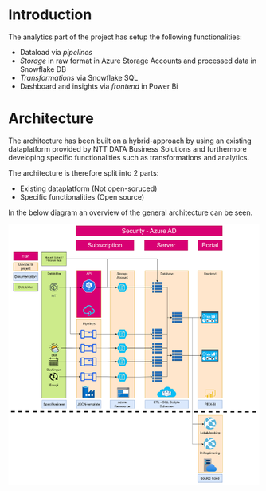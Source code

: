 # Introduction

The analytics part of the project has setup the following functionalities:

* Dataload via *pipelines*
* *Storage* in raw format in Azure Storage Accounts and processed data in Snowflake DB
* *Transformations* via Snowflake SQL
* Dashboard and insights via *frontend* in Power Bi

# Architecture

The architecture has been built on a hybrid-approach by using an existing dataplatform provided by NTT DATA Business Solutions and furthermore developing specific functionalities such as transformations and analytics.

The architecture is therefore split into 2 parts:
* Existing dataplatform (Not open-soruced)
* Specific functionalities (Open source)

In the below diagram an overview of the general architecture can be seen.


![Alt text](assets/infrastructure.png)


